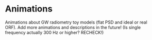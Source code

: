 # Animations

Animations about GW radiometry toy models (flat PSD and ideal or real ORF). Add more animations and descriptions in the future! (Is single frequency actually 300 Hz or higher? RECHECK!)
